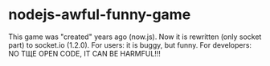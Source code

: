 nodejs-awful-funny-game
=======================

This game was "created" years ago (now.js). Now it is rewritten (only socket part) to socket.io (1.2.0). For users: it is buggy, but funny. For developers: NO ТЩЕ OPEN CODE, IT CAN BE HARMFUL!!!
